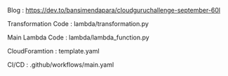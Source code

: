Blog : https://dev.to/bansimendapara/cloudguruchallenge-september-60l

Transformation Code : lambda/transformation.py

Main Lambda Code : lambda/lambda_function.py

CloudForamtion : template.yaml

CI/CD : .github/workflows/main.yaml
